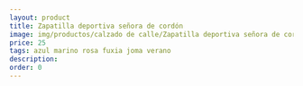 ```yaml
---
layout: product
title: Zapatilla deportiva señora de cordón 
image: img/productos/calzado de calle/Zapatilla deportiva señora de cordón =25 =azul marino rosa fuxia joma verano.webp
price: 25 
tags: azul marino rosa fuxia joma verano
description: 
order: 0
---
```

